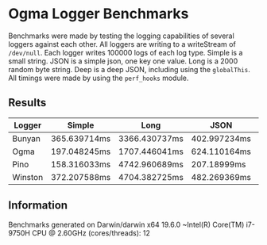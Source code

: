 # Ogma Logger Benchmarks

Benchmarks were made by testing the logging capabilities of several loggers against each other. All loggers are writing to a writeStream of `/dev/null`. Each logger writes 100000 logs of each log type. Simple is a small string. JSON is a simple json, one key one value. Long is a 2000 random byte string. Deep is a deep JSON, including using the `globalThis`. All timings were made by using the `perf_hooks` module.

## Results

| Logger | Simple | Long | JSON | Deep |
| - | - | - | - | - |
| Bunyan | 365.639714ms | 3366.430737ms | 402.997234ms | 872.559683ms |
| Ogma | 197.048245ms | 1707.446041ms | 624.110164ms | 444.304243ms |
| Pino | 158.316033ms | 4742.960689ms | 207.18999ms | 241.351321ms |
| Winston | 372.207588ms | 4704.382725ms | 482.269369ms | 517.493435ms |


## Information

Benchmarks generated on Darwin/darwin x64 19.6.0 ~Intel(R) Core(TM) i7-9750H CPU @ 2.60GHz (cores/threads): 12
